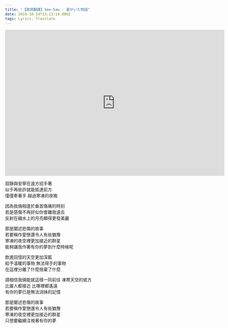 ```yaml
---
title: "【歌詞翻譯】See-Saw - 君がいた物語"
date: 2019-10-14T13:13:14.000Z
tags: Lyrics, Translate
---
```


<iframe width="720" height="480" src="https://www.youtube.com/embed/_KG3VM-Ud5k" frameborder="0" allow="accelerometer; autoplay; clipboard-write; encrypted-media; gyroscope; picture-in-picture" allowfullscreen></iframe>

寂靜與安寧在遠方招手著
<br>似乎再些許就能抵達前方
<br>僅僅牽著手 越過寒凍的夜晚

因為我倆相逢於垂首傷痛的時刻
<br>若是感傷不再好似你會離我遠去
<br>反射在穢水上的月亮顯得更發美麗

那是闡述悲傷的故事
<br>若要稱作愛戀還令人有些猶豫
<br>寒凍的夜空裡更加接近的群星
<br>能夠讓我作著有你的夢到什麼時候呢

飲進回憶的天空更加深藍
<br>給予溫暖的事物 無法得手的事物
<br>在這裡分離了什麼捨棄了什麼

請相信我倆能就這樣一同前往 凍寒天空的彼方
<br>比誰人都接近 比哪裡都遙遠
<br>有你的夢已是無法消抹的記憶

那是闡述悲傷的故事
<br>若要稱作愛戀還令人有些猶豫
<br>寒凍的夜空裡更加接近的群星
<br>只想要繼續注視著有你的夢
